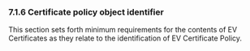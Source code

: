 ### 7.1.6 Certificate policy object identifier
This section sets forth minimum requirements for the contents of EV Certificates as they relate to the identification of EV Certificate Policy.

